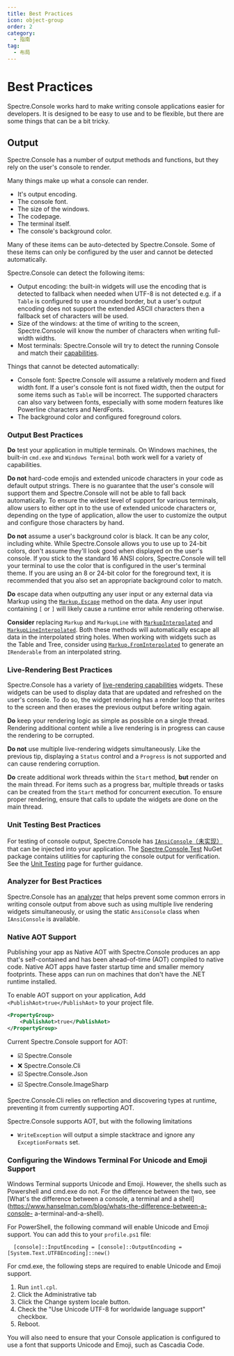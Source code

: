 ```yaml
---
title: Best Practices
icon: object-group
order: 2
category:
  - 指南
tag:
  - 布局
---
```


# Best Practices

Spectre.Console works hard to make writing console applications easier for
developers. It is designed to be easy to use and to be flexible, but there are
some things that can be a bit tricky.

## Output

Spectre.Console has a number of output methods and functions, but they rely on
the user's console to render.

Many things make up what a console can render.

  * It's output encoding.
  * The console font.
  * The size of the windows.
  * The codepage.
  * The terminal itself.
  * The console's background color.

Many of these items can be auto-detected by Spectre.Console. Some of these
items can only be configured by the user and cannot be detected automatically.

Spectre.Console can detect the following items:

  * Output encoding: the built-in widgets will use the encoding that is detected to fallback when needed when UTF-8 is not detected e.g. if a `Table` is configured to use a rounded border, but a user's output encoding does not support the extended ASCII characters then a fallback set of characters will be used.
  * Size of the windows: at the time of writing to the screen, Spectre.Console will know the number of characters when writing full-width widths.
  * Most terminals: Spectre.Console will try to detect the running Console and match their [capabilities](/api/Spectre.Console/Capabilities).

Things that cannot be detected automatically:

  * Console font: Spectre.Console will assume a relatively modern and fixed width font. If a user's console font is not fixed width, then the output for some items such as `Table` will be incorrect. The supported characters can also vary between fonts, especially with some modern features like Powerline characters and NerdFonts.
  * The background color and configured foreground colors.

### Output Best Practices

**Do** test your application in multiple terminals. On Windows machines, the
built-in `cmd.exe` and `Windows Terminal` both work well for a variety of
capabilities.

**Do not** hard-code emojis and extended unicode characters in your code as
default output strings. There is no guarantee that the user's console will
support them and Spectre.Console will not be able to fall back automatically.
To ensure the widest level of support for various terminals, allow users to
either opt in to the use of extended unicode characters or, depending on the
type of application, allow the user to customize the output and configure
those characters by hand.

**Do not** assume a user's background color is black. It can be any color,
including white. While Spectre.Console allows you to use up to 24-bit colors,
don't assume they'll look good when displayed on the user's console. If you
stick to the standard 16 ANSI colors, Spectre.Console will tell your terminal
to use the color that is configured in the user's terminal theme. If you are
using an 8 or 24-bit color for the foreground text, it is recommended that you
also set an appropriate background color to match.

**Do** escape data when outputting any user input or any external data via
Markup using the [`Markup.Escape`](/api/Spectre.Console/Markup/e35ae760)
method on the data. Any user input containing `[` or `]` will likely cause a
runtime error while rendering otherwise.

**Consider** replacing `Markup` and `MarkupLine` with
[`MarkupInterpolated`](/api/Spectre.Console/AnsiConsole/e39ddb49) and
[`MarkupLineInterpolated`](/api/Spectre.Console/AnsiConsole/f807e7f9). Both
these methods will automatically escape all data in the interpolated string
holes. When working with widgets such as the Table and Tree, consider using
[`Markup.FromInterpolated`](/api/Spectre.Console/Markup/288e31b4) to generate
an `IRenderable` from an interpolated string.

### Live-Rendering Best Practices

Spectre.Console has a variety of [live-rendering capabilities](live) widgets.
These widgets can be used to display data that are updated and refreshed on
the user's console. To do so, the widget rendering has a render loop that
writes to the screen and then erases the previous output before writing again.

**Do** keep your rendering logic as simple as possible on a single thread.
Rendering additional content while a live rendering is in progress can cause
the rendering to be corrupted.

**Do not** use multiple live-rendering widgets simultaneously. Like the
previous tip, displaying a `Status` control and a `Progress` is not supported
and can cause rendering corruption.

**Do** create additional work threads within the `Start` method, **but**
render on the main thread. For items such as a progress bar, multiple threads
or tasks can be created from the `Start` method for concurrent execution. To
ensure proper rendering, ensure that calls to update the widgets are done on
the main thread.

### Unit Testing Best Practices

For testing of console output, Spectre.Console has
[`IAnsiConsole`（未实现）](/api/Spectre.Console/IAnsiConsole) that can be injected into
your application. The
[Spectre.Console.Test](https://www.nuget.org/packages/Spectre.Console.Testing/)
NuGet package contains utilities for capturing the console output for
verification. See the [Unit Testing](cli/unit-testing) page for further
guidance.

### Analyzer for Best Practices

Spectre.Console has an
[analyzer](https://www.nuget.org/packages/Spectre.Console.Analyzer) that helps
prevent some common errors in writing console output from above such as using
multiple live rendering widgets simultaneously, or using the static
`AnsiConsole` class when `IAnsiConsole` is available.

### Native AOT Support

Publishing your app as Native AOT with Spectre.Console produces an app that's
self-contained and has been ahead-of-time (AOT) compiled to native code.
Native AOT apps have faster startup time and smaller memory footprints. These
apps can run on machines that don't have the .NET runtime installed.

To enable AOT support on your application, Add `<PublishAot>true</PublishAot>`
to your project file.

    
```xml
<PropertyGroup>
    <PublishAot>true</PublishAot>
</PropertyGroup>
``` 

Current Spectre.Console support for AOT:

  * ☑️ Spectre.Console
  * ❌ Spectre.Console.Cli
  * ☑️ Spectre.Console.Json
  * ☑️ Spectre.Console.ImageSharp

Spectre.Console.Cli relies on reflection and discovering types at runtime,
preventing it from currently supporting AOT.

Spectre.Console supports AOT, but with the following limitations

  * `WriteException` will output a simple stacktrace and ignore any `ExceptionFormats` set.

### Configuring the Windows Terminal For Unicode and Emoji Support

Windows Terminal supports Unicode and Emoji. However, the shells such as
Powershell and cmd.exe do not. For the difference between the two, see [What's
the difference between a console, a terminal and a
shell](https://www.hanselman.com/blog/whats-the-difference-between-a-console-
a-terminal-and-a-shell).

For PowerShell, the following command will enable Unicode and Emoji support.
You can add this to your `profile.ps1` file:

    
```
  [console]::InputEncoding = [console]::OutputEncoding = [System.Text.UTF8Encoding]::new()
``` 

For cmd.exe, the following steps are required to enable Unicode and Emoji
support.

  1. Run `intl.cpl`.
  2. Click the Administrative tab
  3. Click the Change system locale button.
  4. Check the "Use Unicode UTF-8 for worldwide language support" checkbox.
  5. Reboot.

You will also need to ensure that your Console application is configured to
use a font that supports Unicode and Emoji, such as Cascadia Code.


